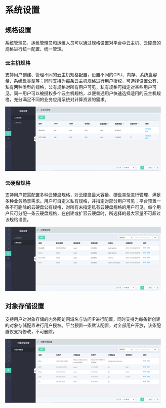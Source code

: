 # 系统设置

## 规格设置

系统管理员、运维管理员和运维人员可以通过规格设置对平台中云主机、云硬盘的规格进行统一配置、统一管理。

### 云主机规格

支持用户创建、管理不同的云主机规格配置，设置不同的CPU、内存、系统盘容量、系统盘类型等；同时支持为每条云主机规格进行用户授权，可选择设置公有、私有两种类型的规格，公有规格对所有用户可见，私有规格可指定对某些用户可见。同一用户可以被授权多个云主机规格，以便普通用户快速选择适用的云主机规格，充分满足不同的业务应用系统对计算资源的需求。

![System-Settings-1](../../../../../image/JD-Cloud-Swift-HCI-Edition/System-Settings-1.png)

### 云硬盘规格

支持用户按需配置多种云硬盘规格，对云硬盘最大容量、硬盘类型进行管理，满足多种业务场景需求。用户可自定义私有规格，并指定对部分用户可见；平台预置一条不可删除的云硬盘公有规格，对所有未指定私有云硬盘规格的用户可见。每个用户只可分配一条云硬盘规格，在创建或扩容云硬盘时，所选择的最大容量不可超过该规格设置。

![System-Settings-2](../../../../../image/JD-Cloud-Swift-HCI-Edition/System-Settings-2.png)



## 对象存储设置

支持用户对对象存储的内外网访问域名与访问IP进行配置，同时支持为每条新创建的对象存储配置进行用户授权。平台预置一条默认配置，对全部用户开放，该条配置仅支持修改，不可删除。

![System-Settings-3](../../../../../image/JD-Cloud-Swift-HCI-Edition/System-Settings-3.png)